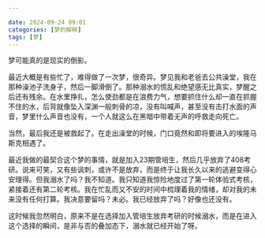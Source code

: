 ```yaml
---

date: 2024-09-24 09:01
categories: [梦的解释]
tags: [梦]
---
```


梦可能真的是现实的倒影。

最近大概是有些忙了，难得做了一次梦，很奇异。梦见我和老爸去公共澡堂，我在那种澡池子洗身子，然后一脚滑倒了。那种溺水的慌乱和绝望感无比真实，梦醒之后还有残余。在水里挣扎，怎么使劲都是在浪费力气，想要抓住什么却一直在抓握不住的水，后背就像坠入深渊一般刺骨的凉，没有叫喊声，甚至没有击打水面的声音，梦里什么声音也没有，一个人就这么在黑暗中带着无声的呼救走向死亡。

当然，最后我还是被救起了。在走出澡堂的时候，门口竟然和即将要进入的埃隆马斯克相遇了。

最近我做的最契合这个梦的事情，就是加入23期管培生，然后几乎放弃了408考研。说来可笑，又有些讽刺，或许不是放弃，而是终于让我长久以来的逃避变得心安理得。但我溺水了吗？我不知道。我只知道我惊险地度过了第一轮体验式考核，紧接着还有第二轮考核。我在忙乱而又不安的时间中梳理着我的情绪，却对我的未来没有任何打算。我决意要留吗？未必。我已经放弃了吗？好像也还没有。

这时候我忽然明白，原来不是在选择加入管培生放弃考研的时候溺水，而是在进入这个选择的瞬间，是非与否的叠加态下，溺水就已经开始了呀。